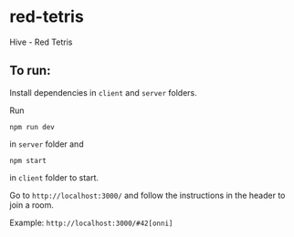 # red-tetris
Hive - Red Tetris

## To run:

Install dependencies in `client` and `server` folders.

Run 
```
npm run dev
```

in `server` folder and

```
npm start
```

in `client` folder to start.

Go to `http://localhost:3000/` and follow the instructions in the header to join a room.

Example: `http://localhost:3000/#42[onni]`
